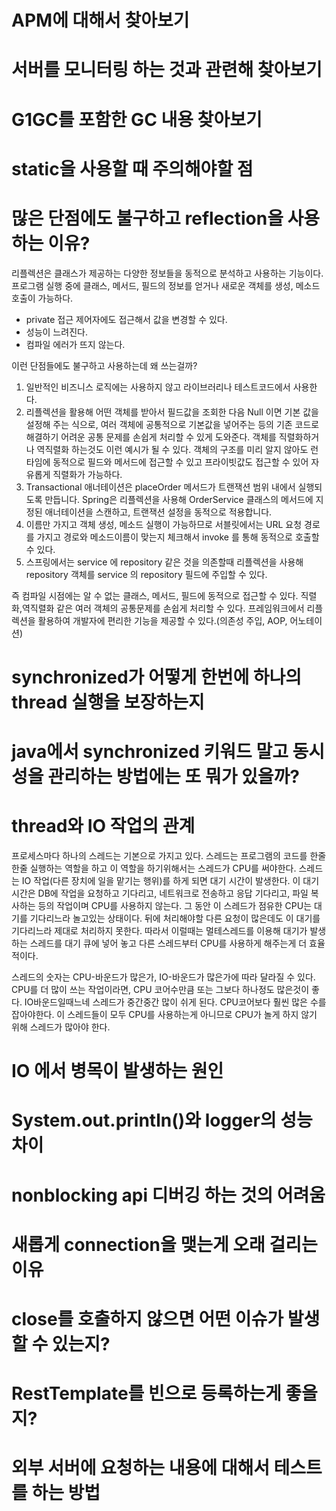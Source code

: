# APM에 대해서 찾아보기
# 서버를 모니터링 하는 것과 관련해 찾아보기
# G1GC를 포함한 GC 내용 찾아보기
# static을 사용할 때 주의해야할 점
# 많은 단점에도 불구하고 reflection을 사용하는 이유?
리플렉션은 클래스가 제공하는 다양한 정보들을 동적으로 분석하고 사용하는 기능이다.
프로그램 실행 중에 클래스, 메서드, 필드의 정보를 얻거나 새로운 객체를 생성, 메소드 호출이 가능하다.

- private 접근 제어자에도 접근해서 값을 변경할 수 있다.
- 성능이 느려진다.
- 컴파일 에러가 뜨지 않는다.

이런 단점들에도 불구하고 사용하는데 왜 쓰는걸까?

1. 일반적인 비즈니스 로직에는 사용하지 않고 라이브러리나 테스트코드에서 사용한다.
2. 리플렉션을 활용해 어떤 객체를 받아서 필드값을 조회한 다음 Null 이면 기본 값을 설정해 주는 식으로,
여러 객체에 공통적으로 기본값을 넣어주는 등의 기존 코드로 해결하기 어려운 공통 문제를 손쉽게 처리할 수 있게 도와준다.
객체를 직렬화하거나 역직렬화 하는것도 이런 예시가 될 수 있다. 객체의 구조를 미리 알지 않아도 런타임에 동적으로 필드와 메서드에 접근할 수 있고 프라이빗값도 접근할 수 있어 자유롭게 직렬화가 가능하다. 
3. Transactional 애너테이션은 placeOrder 메서드가 트랜잭션 범위 내에서 실행되도록 만듭니다. Spring은 리플렉션을 사용해 OrderService 클래스의 메서드에 지정된 애너테이션을 스캔하고, 트랜잭션 설정을 동적으로 적용합니다.
4. 이름만 가지고 객체 생성, 메소드 실행이 가능하므로 서블릿에서는 URL 요청 경로를 가지고 경로와 메소드이름이 맞는지 체크해서 invoke 를 통해 동적으로 호출할 수 있다.
5. 스프링에서는 service 에 repository 같은 것을 의존할때 리플렉션을 사용해 repository 객체를 service 의 repository 필드에 주입할 수 있다. 

즉 컴파일 시점에는 알 수 없는 클래스, 메서드, 필드에 동적으로 접근할 수 있다.
직렬화,역직렬화 같은 여러 객체의 공통문제를 손쉽게 처리할 수 있다.
프레임워크에서 리플렉션을 활용하여 개발자에 편리한 기능을 제공할 수 있다.(의존성 주입, AOP, 어노테이션)

# synchronized가 어떻게 한번에 하나의 thread 실행을 보장하는지
# java에서 synchronized 키워드 말고 동시성을 관리하는 방법에는 또 뭐가 있을까?
# thread와 IO 작업의 관계
프로세스마다 하나의 스레드는 기본으로 가지고 있다.
스레드는 프로그램의 코드를 한줄 한줄 실행하는 역할을 하고 이 역할을 하기위해서는 스레드가 CPU를 써야한다.
스레드는 IO 작업(다른 장치에 일을 맡기는 행위)를 하게 되면 대기 시간이 발생한다.
이 대기시간은 DB에 작업을 요청하고 기다리고, 네트워크로 전송하고 응답 기다리고, 파일 복사하는 등의 작업이며 CPU를 사용하지 않는다.
그 동안 이 스레드가 점유한 CPU는 대기를 기다리느라 놀고있는 상태이다. 뒤에 처리해야할 다른 요청이 많은데도 이 대기를 기다리느라 제대로 처리하지 못한다.
따라서 이럴때는 멀테스레드를 이용해 대기가 발생하는 스레드를 대기 큐에 넣어 놓고 다른 스레드부터 CPU를 사용하게 해주는게 더 효율적이다.

스레드의 숫자는 CPU-바운드가 많은가, IO-바운드가 많은가에 따라 달라질 수 있다.
CPU를 더 많이 쓰는 작업이라면, CPU 코어수만큼 또는 그보다 하나정도 많은것이 좋다.
IO바운드일때느네 스레드가 중간중간 많이 쉬게 된다. CPU코어보다 훨씬 많은 수를 잡아야한다.
이 스레드들이 모두 CPU를 사용하는게 아니므로 CPU가 놀게 하지 않기 위해 스레드가 많아야 한다.

# IO 에서 병목이 발생하는 원인


# System.out.println()와 logger의 성능 차이
# nonblocking api 디버깅 하는 것의 어려움
# 새롭게 connection을 맺는게 오래 걸리는 이유
# close를 호출하지 않으면 어떤 이슈가 발생할 수 있는지?
# RestTemplate를 빈으로 등록하는게 좋을지?
# 외부 서버에 요청하는 내용에 대해서 테스트를 하는 방법